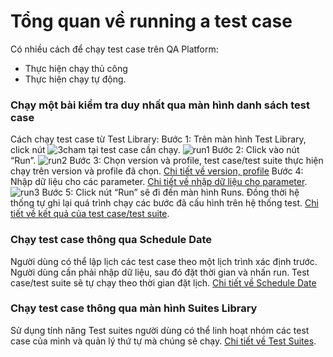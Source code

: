 # Tổng quan về running a test case
Có nhiều cách để chạy test case trên QA Platform:
- Thực hiện chạy thủ công 
- Thực hiện chạy tự động. 

### Chạy một bài kiểm tra duy nhất qua màn hình danh sách test case
Cách chạy test case từ Test Library:
Bước 1:	Trên màn hình Test Library, click nút ![3cham](https://user-images.githubusercontent.com/105435351/197712800-e7477333-f50b-4ae1-8f61-e1970644ac52.png)   tại test case cần chạy.
![run1](https://user-images.githubusercontent.com/105435351/197713158-a21218ad-fa7e-40c1-961f-2fefeace945b.png)
Bước 2:	Click vào nút “Run”.
![run2](https://user-images.githubusercontent.com/105435351/197713499-745de154-2508-4ce3-93cd-a235d80b357d.png)
Bước 3:	Chọn version và profile, test case/test suite thực hiện chạy trên version và profile đã chọn. [Chi tiết về version, profile]()
Bước 4:	Nhập dữ liệu cho các parameter. [Chi tiết về nhập dữ liệu cho parameter]().
![run3](https://user-images.githubusercontent.com/105435351/197713682-69137157-6aa1-4544-9e9d-56d549cc1e7f.png)
Bước 5:	Click nút “Run” sẽ đi đến màn hình Runs. Đồng thời hệ thống tự ghi lại quá trình chạy các bước đã cấu hình trên hệ thống test. [Chi tiết về kết quả của test case/test suite]().

### Chạy test case thông qua Schedule Date
Người dùng có thể lập lịch các test case theo một lịch trình xác định trước. Người dùng cần phải nhập dữ liệu, sau đó đặt thời gian và nhấn run. Test case/test suite sẽ tự chạy theo thời gian đặt lịch. [Chi tiết về Schedule Date]()

### Chạy test case thông qua màn hình Suites Library
Sử dụng tính năng Test suites người dùng có thể linh hoạt nhóm các test case của mình và quản lý thứ tự mà chúng sẽ chạy. [Chi tiết về Test Suites]().
